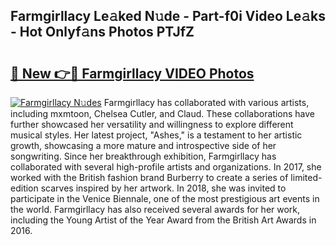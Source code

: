 ## Farmgirllacy Le𝚊ked N𝚞de - Part-f0i Video Le𝚊ks - Hot Onlyf𝚊ns Photos PTJfZ

# <h2><a href="http://ab13696.deff.icu/?id=Farmgirllacy">🔗 New 👉🔴 Farmgirllacy VIDEO Photos</a></h2>

[![Farmgirllacy N𝚞des](https://i.imgur.com/rIISA9y.gif)](http://ab13696.deff.icu/?id=Farmgirllacy)
Farmgirllacy has collaborated with various artists, including mxmtoon, Chelsea Cutler, and Claud. These collaborations have further showcased her versatility and willingness to explore different musical styles. Her latest project, "Ashes," is a testament to her artistic growth, showcasing a more mature and introspective side of her songwriting. Since her breakthrough exhibition, Farmgirllacy has collaborated with several high-profile artists and organizations. In 2017, she worked with the British fashion brand Burberry to create a series of limited-edition scarves inspired by her artwork. In 2018, she was invited to participate in the Venice Biennale, one of the most prestigious art events in the world. Farmgirllacy has also received several awards for her work, including the Young Artist of the Year Award from the British Art Awards in 2016.
